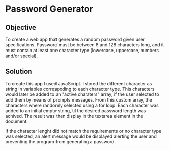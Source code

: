 # Password Generator

## Objective

To create a web app that generates a random password given user specifications. Password must be between 8 and 128 characters long, and it must contain at least one character type (lowercase, uppercase, numbers and/or special).

## Solution

To create this app I used JavaScript. I stored the different character as string in variables correspoding to each character type. This characters would later be added to an "active charaters" array, if the user selected to add them by means of prompts messages. From this custom array, the characters where randomly selected using a for loop. Each character was added to an initial empty string, til the desired password length was achived. The result was then display in the textarea element in the document.

If the character lenght did not match the requirements or no character type was selected, an alert message would be displayed alerting the user and preventing the program from generating a password. 
